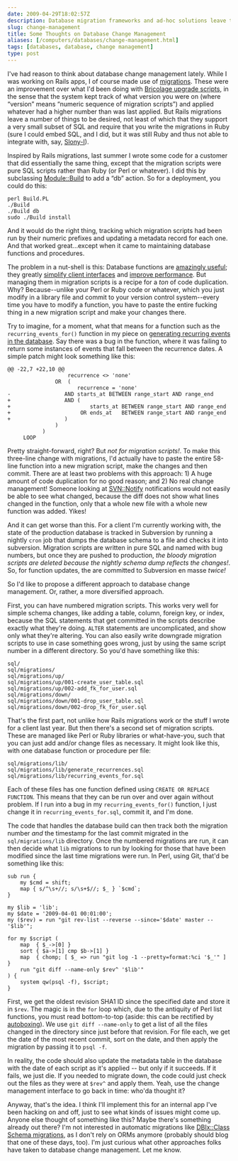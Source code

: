 ```yaml
--- 
date: 2009-04-29T18:02:57Z
description: Database migration frameworks and ad-hoc solutions leave things…wanting. Herein lie some preliminary thoughts on how to solve this problem.
slug: change-management
title: Some Thoughts on Database Change Management
aliases: [/computers/databases/change-management.html]
tags: [databases, database, change management]
type: post
---
```


I've had reason to think about database change management lately. While I was
working on Rails apps, I of course made use of [migrations]. These were an
improvement over what I'd been doing with [Bricolage upgrade scripts], in the
sense that the system kept track of what version you were on (where “version”
means “numeric sequence of migration scripts”) and applied whatever had a higher
number than was last applied. But Rails migrations leave a number of things to
be desired, not least of which that they support a very small subset of SQL and
require that you write the migrations in Ruby (sure I could embed SQL, and I
did, but it was still Ruby and thus not able to integrate with, say, [Slony-I]).

Inspired by Rails migrations, last summer I wrote some code for a customer that
did essentially the same thing, except that the migration scripts were pure SQL
scripts rather than Ruby (or Perl or whatever). I did this by subclassing
[Module::Build] to add a “db” action. So for a deployment, you could do this:

    perl Build.PL
    ./Build
    ./Build db
    sudo ./Build install

And it would do the right thing, tracking which migration scripts had been run
by their numeric prefixes and updating a metadata record for each one. And that
worked great…except when it came to maintaining database functions and
procedures.

The problem in a nut-shell is this: Database functions are [amazingly useful];
they greatly [simplify client interfaces] and [improve performance]. But
managing them in migration scripts is a recipe for a *ton* of code duplication.
Why? Because--unlike your Perl or Ruby code or whatever, which you just modify
in a library file and commit to your version control system--every time you have
to modify a function, you have to paste the entire fucking thing in a new
migration script and make your changes there.

Try to imagine, for a moment, what that means for a function such as the
`recurring_events_for()` function in my piece on [generating recurring events in
the database][amazingly useful]. Say there was a bug in the function, where it
was failing to return some instances of events that fall between the recurrence
dates. A simple patch might look something like this:

    @@ -22,7 +22,10 @@
                       recurrence <> 'none'
                   OR  (
                          recurrence = 'none'
    -                 AND starts_at BETWEEN range_start AND range_end
    +                 AND (
    +                         starts_at BETWEEN range_start AND range_end
    +                      OR ends_at   BETWEEN range_start AND range_end
    +                 )
                   )
               )
         LOOP

Pretty straight-forward, right? But *not for migration scripts!*. To make this
three-line change with migrations, I'd actually have to paste the entire 58-line
function into a new migration script, make the changes and then commit. There
are at least two problems with this approach: 1) A huge amount of code
duplication for no good reason; and 2) No real change management! Someone
looking at [SVN::Notify] notifications would not easily be able to see what
changed, because the diff does not show what lines changed in the function, only
that a whole new file with a whole new function was added. Yikes!

And it can get worse than this. For a client I'm currently working with, the
state of the production database is tracked in Subversion by running a nightly
`cron` job that dumps the database schema to a file and checks it into
subversion. Migration scripts are written in pure SQL and named with bug
numbers, but once they are pushed to production, *the bloody migration scripts
are deleted because the nightly schema dump reflects the changes!*. So, for
function updates, the are committed to Subversion en masse *twice!*

So I'd like to propose a different approach to database change management. Or,
rather, a more diversified approach.

First, you can have numbered migration scripts. This works very well for simple
schema changes, like adding a table, column, foreign key, or index, because the
SQL statements that get committed in the scripts describe exactly what they're
doing. `ALTER` statements are uncomplicated, and show only what they're
altering. You can also easily write downgrade migration scripts to use in case
something goes wrong, just by using the same script number in a different
directory. So you'd have something like this:

    sql/
    sql/migrations/
    sql/migrations/up/
    sql/migrations/up/001-create_user_table.sql
    sql/migrations/up/002-add_fk_for_user.sql
    sql/migrations/down/
    sql/migrations/down/001-drop_user_table.sql
    sql/migrations/down/002-drop_fk_for_user.sql

That's the first part, not unlike how Rails migrations work or the stuff I wrote
for a client last year. But then there's a second set of migration scripts.
These are managed like Perl or Ruby libraries or what-have-you, such that you
can just add and/or change files as necessary. It might look like this, with one
database function or procedure per file:

    sql/migrations/lib/
    sql/migrations/lib/generate_recurrences.sql
    sql/migrations/lib/recurring_events_for.sql

Each of these files has one function defined using `CREATE OR REPLACE FUNCTION`.
This means that they can be run over and over again without problem. If I run
into a bug in my `recurring_events_for()` function, I just change it in
`recurring_events_for.sql`, commit it, and I'm done.

The code that handles the database build can then track both the migration
number *and* the timestamp for the last commit migrated in the
`sql/migrations/lib` directory. Once the numbered migrations are run, it can
then decide what `lib` migrations to run by looking for those that have been
modified since the last time migrations were run. In Perl, using Git, that'd be
something like this:

    sub run {
        my $cmd = shift;
        map { s/^\s+//; s/\s+$//; $_ } `$cmd`;
    }

    my $lib = 'lib';
    my $date = '2009-04-01 00:01:00';
    my ($rev) = run "git rev-list --reverse --since='$date' master -- '$lib'";

    for my $script (
        map  { $_->[0] }
        sort { $a->[1] cmp $b->[1] }
        map  { chomp; [ $_ => run "git log -1 --pretty=format:%ci '$_'" ]  }
        run "git diff --name-only $rev^ '$lib'"
    ) {
        system qw(psql -f), $script;
    }

First, we get the oldest revision SHA1 ID since the specified date and store it
in `$rev`. The magic is in the `for` loop which, due to the antiquity of Perl
list functions, you must read bottom-to-top (aside: this can be rectified by
[autoboxing]). We use `git diff --name-only` to get a list of all the files
changed in the directory since just before that revision. For file each, we get
the date of the most recent commit, sort on the date, and then apply the
migration by passing it to `psql -f`.

In reality, the code should also update the metadata table in the database with
the date of each script as it's applied -- but only if it succeeds. If it fails,
we just die. If you needed to migrate down, the code could just check out the
files as they were at `$rev^` and apply them. Yeah, use the change management
interface to go back in time: who'da thought it?

Anyway, that's the idea. I think I'll implement this for an internal app I've
been hacking on and off, just to see what kinds of issues might come up. Anyone
else thought of something like this? Maybe there's something already out there?
I'm not interested in automatic migrations like [DBIx::Class Schema migrations],
as I don't rely on ORMs anymore (probably should blog that one of these days,
too). I'm just curious what other approaches folks have taken to database change
management. Let me know.

  [migrations]: http://guides.rubyonrails.org/migrations.html
    "RailsGuides: Migrations"
  [Bricolage upgrade scripts]: http://github.com/bricoleurs/bricolage/tree/master/inst/upgrade
    "Bricolage Upgrade Scripts"
  [Slony-I]: http://www.slony.info/
  [Module::Build]: http://search.cpan.org/dist/Module-Build/
    "Module::Build on CPAN"
  [amazingly useful]: /computers/databases/postgresql/recurring_events.html
    "Just a Theory: “How to Generate Recurring Events in the Database”"
  [simplify client interfaces]: http://www.onlamp.com/pub/a/onlamp/2006/06/29/many-to-many-with-plpgsql.html
    "O’Reilly ONLamp: “Managing Many-to-Many Relationships with PL/pgSQL”"
  [improve performance]: http://www.oreillynet.com/pub/a/databases/2006/09/07/plpgsql-batch-updates.html
    "O’Reilly Databases: “Batch Updates with PL/pgSQL”"
  [SVN::Notify]: http://search.cpan.org/dist/SVN-Notify/ "SVN::Notify on CPAN"
  [autoboxing]: http://search.cpan.org/perldoc?autobox "autobox on CPAN"
  [DBIx::Class Schema migrations]: http://search.cpan.org/perldoc?DBIx::Class::Manual::SchemaIntro
    "Introduction to DBIx::Class::Schema"
